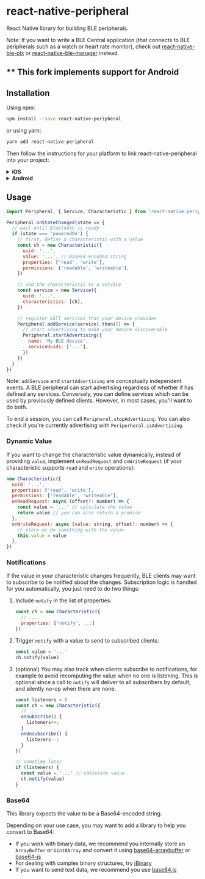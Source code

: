 # react-native-peripheral

React Native library for building BLE peripherals.

_Note:_ If you want to write a BLE Central application (that connects to BLE peripherals such as a watch or heart rate monitor), check out [react-native-ble-plx](https://github.com/Polidea/react-native-ble-plx/) or [react-native-ble-manager](https://github.com/innoveit/react-native-ble-manager/) instead.

## ** This fork implements support for Android

## Installation

Using npm:

```sh
npm install --save react-native-peripheral
```

or using yarn:

```sh
yarn add react-native-peripheral
```

Then follow the instructions for your platform to link react-native-peripheral into your project:

<details>
  <summary><b>iOS</b></summary>

#### React Native 0.60 and above

Linking is automatic. Just run `pod install` in the `ios` directory.

#### React Native 0.59 and below

Run `react-native link react-native-peripheral` to link the react-native-peripheral library.

If you're still managing dependencies through Xcode projects, or if the above didn't work:

1. In XCode, in the project navigator, right click `Libraries` ➜ `Add Files to [your project's name]`
2. Go to `node_modules` ➜ `react-native-peripheral` and add `RnBlePeripheral.xcodeproj`
3. In XCode, in the project navigator, select your project. Add `libRnBlePeripheral.a` to your project's `Build Phases` ➜ `Link Binary With Libraries`
4. Run your project (`Cmd+R`)

</details>

<details>
  <summary><b>Android</b></summary>

#### React Native 0.60 and above

Linking is automatic in React Native >=0.60. Nothing to be done here.

#### React Native 0.59 and below

Run `react-native link react-native-peripheral` to link the react-native-peripheral library.

If the above didn't work:

1. Open up `android/app/src/main/java/[...]/MainApplication.java`
  - Add `import com.reactnative.bleperipheral.RnBlePeripheralPackage;` to the imports at the top of the file
  - Add `new RnBlePeripheralPackage()` to the list returned by the `getPackages()` method
2. Append the following lines to `android/settings.gradle`:
    ```
    include ':react-native-peripheral'
    project(':react-native-peripheral').projectDir = new File(rootProject.projectDir,   '../node_modules/react-native-peripheral/android')
    ```
3. Insert the following lines inside the dependencies block in `android/app/build.gradle`:
    ```
      compile project(':react-native-peripheral')
    ```

</details>

## Usage

```js
import Peripheral, { Service, Characteristic } from 'react-native-peripheral'

Peripheral.onStateChanged(state => {
  // wait until Bluetooth is ready
  if (state === 'poweredOn') {
    // first, define a characteristic with a value
    const ch = new Characteristic({
      uuid: '...',
      value: '...', // Base64-encoded string
      properties: ['read', 'write'],
      permissions: ['readable', 'writeable'],
    })

    // add the characteristic to a service
    const service = new Service({
      uuid: '...',
      characteristics: [ch],
    })

    // register GATT services that your device provides
    Peripheral.addService(service).then(() => {
      // start advertising to make your device discoverable
      Peripheral.startAdvertising({
        name: 'My BLE device',
        serviceUuids: ['...'],
      })
    })
  }
})
```

Note: `addService` and `startAdvertising` are conceptually independent events. A BLE peripheral can start advertising regardless of whether if has defined any services. Conversely, you can define services which can be used by previously defined clients. However, in most cases, you'll want to do both.

To end a session, you can call `Peripheral.stopAdvertising`. You can also check if you're currently advertising with `Periperheral.isAdvertising`.

### Dynamic Value

If you want to change the characteristic value dynamically, instead of providing `value`, implement `onReadRequest` and `onWriteRequest` (if your characteristic supports `read` and `write` operations):

```js
new Characteristic({
  uuid: '...',
  properties: ['read', 'write'],
  permissions: ['readable', 'writeable'],
  onReadRequest: async (offset?: number) => {
    const value = '...' // calculate the value
    return value // you can also return a promise
  },
  onWriteRequest: async (value: string, offset?: number) => {
    // store or do something with the value
    this.value = value
  },
})
```

### Notifications

If the value in your characteristic changes frequently, BLE clients may want to subscribe to be notified about the changes. Subscription logic is handled for you automatically, you just need to do two things:

1. Include `notify` in the list of properties:

   ```js
   const ch = new Characteristic({
     // ...
     properties: ['notify', ...]
   })
   ```

2. Trigger `notify` with a value to send to subscribed clients:

   ```js
   const value = '...'
   ch.notify(value)
   ```

3. (optional) You may also track when clients subscribe to notifications, for example to avoid recomputing the value when no one is listening. This is optional since a call to `notify` will deliver to all subscribers by default, and silently no-op when there are none.

   ```js
   const listeners = 0
   const ch = new Characteristic({
     // ...
     onSubscribe() {
       listeners++;
     }
     onUnsubscribe() {
       listerers--;
     }
   })

   // sometime later
   if (listeners) {
     const value = '...' // calculate value
     ch.notify(value)
   }
   ```

### Base64

This library expects the value to be a Base64-encoded string.

Depending on your use case, you may want to add a library to help you convert to Base64:

- If you work with binary data, we recommend you internally store an `ArrayBuffer` or `Uint8Array` and convert it using [base64-arraybuffer](https://www.npmjs.com/package/base64-arraybuffer) or [base64-js](https://www.npmjs.com/package/base64-js)
- For dealing with complex binary structures, try [jBinary](https://github.com/jDataView/jBinary)
- If you want to send text data, we recommend you use [base64.js](https://www.npmjs.com/package/js-base64)
